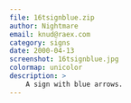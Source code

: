 ```yaml
---
file: 16tsignblue.zip
author: Nightmare
email: knud@raex.com
category: signs
date: 2000-04-13
screenshot: 16tsignblue.jpg
colormap: unicolor
description: >
    A sign with blue arrows.
---
```

